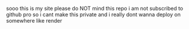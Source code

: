 sooo this is my site please do NOT mind this repo i am not subscribed to github pro so i cant make this private and i really dont wanna deploy on somewhere like render
